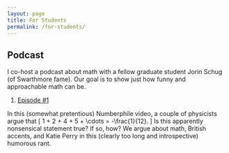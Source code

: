 ```yaml
---
layout: page
title: For Students
permalink: /for-students/
---
```


## Podcast
I co-host a podcast about math with a fellow graduate student Jorin Schug (of Swarthmore fame). Our goal is to show just how funny and approachable math can be.

1. [Episode #1](https://soundcloud.com/samuel-stewart-61960400/this-mathematical-life-episode-one)

In this (somewhat pretentious) Numberphile video, a couple of physicists argue that
\[
	1 + 2 + 4 + 5 + \cdots = -\frac{1}{12}.
\]
Is this apparently nonsensical statement true? If so, how? We argue about math, British accents, and Katie Perry in this (clearly too long and introspective) humorous rant.
